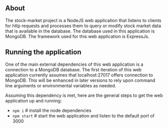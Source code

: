 ## About

The stock-market project is a NodeJS web application that listens to clients for http requests and processes them to query or modify stock market data that is available in the database. The database used in this application is MongoDB. The framework used for this web application is ExpressJs.

## Running the application

One of the main external dependencies of this web application is a connection to a MongoDB database. The first iteration of this web application currently assumes that localhost:27017 offers connection to MongoDB. This will be enhanced in later versions to rely upon command line arguments or environmental variables as needed.

Assuming this dependency is met, here are the general steps to get the web application up and running:
- `npm i` # install the node dependencies
- `npm start` # start the web application and listen to the default port of 3000